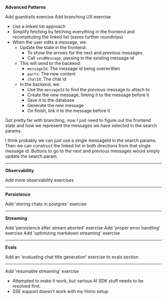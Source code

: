 **Advanced Patterns**

Add guardrails exercise
Add branching UX exercise

- Use a linked list approach
- Simplify fetching by fetching everything in the frontend and reconstituting the linked list (saves further roundtrips)
- When the user edits a message, we:
  - Update the state in the frontend:
    - To show the arrows for the next and previous messages
    - Call `sendMessage`, passing in the existing message id
  - This will send to the backend:
    - `messageId`: The message id being overwritten
    - `parts`: The new content
    - `chatId`: The chat id
  - In the backend, we:
    - Use the `messageId` to find the _previous_ message to attach to
    - Create the new message, linking it to the message before it
    - Save it to the database
    - Generate the new message
    - On finish, link it to the message before it

Got pretty far with branching, now I just need to figure out the frontend state and how we represent the messages we have selected in the search params.

I think probably we can just use a single messageId in the search params. Then we can construct the linked list in both directions from that single message id. Buttons to go to the next and previous messages would simply update the search param.

---

**Observability**

Add more observability exercises

---

**Persistence**

Add 'storing chats in postgres' exercise

---

**Streaming**

Add 'persistence after stream aborted' exercise
Add 'proper error handling' exercise
Add 'optimizing markdown streaming' exercise

---

**Evals**

Add an 'evaluating chat title generation' exercise to evals section

---

Add 'resumable streaming' exercise

- Attempted to make it work, but various AI SDK stuff needs to be resolved first.
- SSE support doesn't work with my Hono setup

